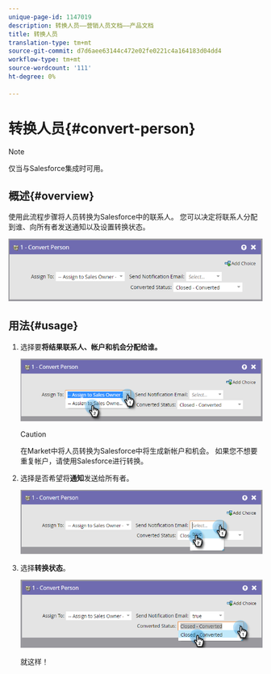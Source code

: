 ```yaml
---
unique-page-id: 1147019
description: 转换人员——营销人员文档——产品文档
title: 转换人员
translation-type: tm+mt
source-git-commit: d7d6aee63144c472e02fe0221c4a164183d04dd4
workflow-type: tm+mt
source-wordcount: '111'
ht-degree: 0%

---
```



# 转换人员{#convert-person}

>[!NOTE]
>
>仅当与Salesforce集成时可用。

## 概述{#overview}

使用此流程步骤将人员转换为Salesforce中的联系人。 您可以决定将联系人分配到谁、向所有者发送通知以及设置转换状态。

![](assets/one-2.png)

## 用法{#usage}

1. 选择要&#x200B;**将结果联系人、帐户和机会分配给谁。**

   ![](assets/two-2.png)

   >[!CAUTION]
   >
   >在Market中将人员转换为Salesforce中将生成新帐户和机会。 如果您不想要重复帐户，请使用Salesforce进行转换。

1. 选择是否希望将&#x200B;**通知**&#x200B;发送给所有者。

   ![](assets/three-2.png)

1. 选择&#x200B;**转换状态**。

   ![](assets/four-3.png)

   就这样！

